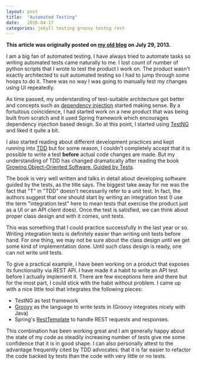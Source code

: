 ```yaml
---
layout: post
title:  "Automated Testing"
date:   2016-04-17
categories: jekyll testing groovy testng rest
---
```


**This article was originally posted on [my old
 blog](https://techfortytwo.wordpress.com) on July 29, 2013.**

I am a big fan of automated testing. I have always tried to automate
tasks so writing automated tests came naturally to me. I lost count of
number of python scripts that I wrote to test the product I work
on. The product wasn't exactly architected to suit automated testing
so I had to jump through some hoops to do it. There was no way I
was going to manually test my changes using UI repeatedly. 

As time passed, my understanding of test-suitable architecture got
better and concepts such as 
[dependency injection](http://en.wikipedia.org/wiki/Dependency_injection)
started making sense. By a fortuitous coincidence, I had
started work on a new product that was being built from scratch and it
used Spring framework which encourages dependency injection based
design. So at this point, I started using 
[TestNG](http://testng.org) and liked it quite a bit. 

I also started reading about different development practices and kept
running into
[TDD](http://en.wikipedia.org/wiki/Test-driven_development) but
for some reason, I couldn't completely accept that it is possible to
write a test **before** actual code changes are made. But
my understanding of TDD has changed dramatically after reading the book 
[Growing Object-Oriented Software, Guided by Tests](http://www.amazon.com/Growing-Object-Oriented-Software-Guided-Tests/dp/0321503627).

The book is very well written and talks in detail about
developing software guided by the tests, as the title says. The
biggest take away for me was the fact that "T" in "TDD" doesn't
necessarily refer to a unit test. In fact, the authors suggest that
one should start by writing an integration test (I use the term
"integration test" here to mean tests that exercise the product just
as a UI or an API client does). Once the test is satisfied, we can
think about proper class design and with it comes, unit tests. 

This was something that I could practice successfully in the last
year or so. Writing integration tests is definitely easier than
writing unit tests before hand. For one thing, we may not be sure
about the class design until we get some kind of implementation
done. Until such class design is ready, one can not write unit tests.  

To give a practical example, I have been working on a product that
exposes its functionality via REST API. I have made it a habit
to write an API test before I actually implement it. There are
few exceptions here and there but for the most part, I could stick
with the habit without problem. I came up with a nice little tool that
integrates the following pieces: 

- TestNG as test framework
- [Groovy](http://groovy.codehaus.org) as the language to write tests
  in (Groovy integrates nicely with Java)
- Spring's
  [RestTemplate](http://static.springsource.org/spring/docs/3.2.x/javadoc-api/org/springframework/web/client/RestTemplate.html)
  to handle REST requests and responses. 

This combination has been working great and I am generally happy
about the state of my code as steadily increasing number of tests give
me some confidence that it is in good shape. I can also personally
attest to the advantage frequently cited by TDD advocates: that it is
far easier to refactor the code backed by tests than the code with
very little or no tests. 
